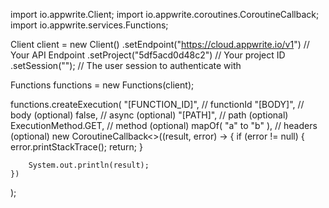 import io.appwrite.Client;
import io.appwrite.coroutines.CoroutineCallback;
import io.appwrite.services.Functions;

Client client = new Client()
    .setEndpoint("https://cloud.appwrite.io/v1") // Your API Endpoint
    .setProject("5df5acd0d48c2") // Your project ID
    .setSession(""); // The user session to authenticate with

Functions functions = new Functions(client);

functions.createExecution(
    "[FUNCTION_ID]", // functionId
    "[BODY]", // body (optional)
    false, // async (optional)
    "[PATH]", // path (optional)
    ExecutionMethod.GET, // method (optional)
    mapOf( "a" to "b" ), // headers (optional)
    new CoroutineCallback<>((result, error) -> {
        if (error != null) {
            error.printStackTrace();
            return;
        }

        System.out.println(result);
    })
);

